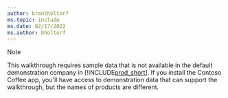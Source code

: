 ```yaml
---
author: brentholtorf
ms.topic: include
ms.date: 02/17/2022
ms.author: bholtorf
---
```

> [!NOTE]
> This walkthrough requires sample data that is not available in the default demonstration company in [!INCLUDE[prod_short](prod_short.md)]. If you install the Contoso Coffee app, you'll have access to demonstration data that can support the walkthrough, but the names of products are different.<!--For more information, see [To create a company with complete sample data in a sandbox](../admin-sandbox-environments.md#to-create-a-company-with-complete-sample-data-in-a-sandbox).  
 -->

